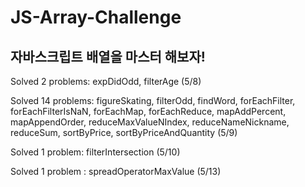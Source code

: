# JS-Array-Challenge

## 자바스크립트 배열을 마스터 해보자!

Solved 2 problems: expDidOdd, filterAge (5/8) <br/>

Solved 14 problems: figureSkating, filterOdd, findWord, forEachFilter, forEachFilterIsNaN, forEachMap, forEachReduce, mapAddPercent, mapAppendOrder, reduceMaxValueNIndex, reduceNameNickname, reduceSum, sortByPrice, sortByPriceAndQuantity (5/9) <br/>

Solved 1 problem: filterIntersection (5/10) <br/>

Solved 1 problem : spreadOperatorMaxValue (5/13) <br/>
